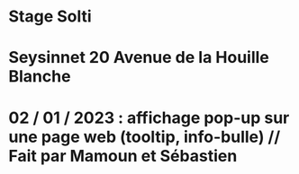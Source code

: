 # Stage Solti
# Seysinnet 20 Avenue de la Houille Blanche
# 02 / 01 / 2023 : affichage pop-up sur une page web (tooltip, info-bulle) // Fait par Mamoun et Sébastien


